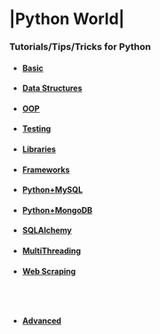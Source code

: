 # |Python World| 
### Tutorials/Tips/Tricks for Python

- #### [Basic](basic.md)
- #### [Data Structures](data_structures.md)
- #### [OOP](oop.md)
- #### [Testing](testing.md)
- #### [Libraries](libraries.md)
- #### [Frameworks](frameworks.md)
- #### [Python+MySQL](python_mysql.md)
- #### [Python+MongoDB](python_mongodb.md)
- #### [SQLAlchemy](sqlalchemy.md)
- #### [MultiThreading](multithreading.md)
- #### [Web Scraping](web_scraping.md)
  
<br><br>

- #### [Advanced](advanced.md)